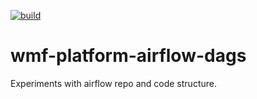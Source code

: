 [![build](https://github.com/gmodena/wmf-platform-airflow-dags/actions/workflows/build.yml/badge.svg)](https://github.com/gmodena/wmf-platform-airflow-dags/actions/workflows/build.yml)

# wmf-platform-airflow-dags

Experiments with airflow repo and code structure.
